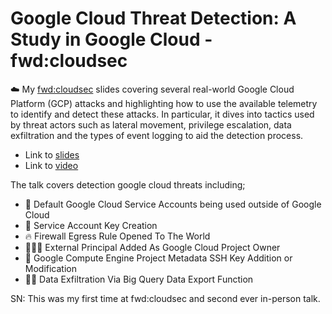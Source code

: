 # Google Cloud Threat Detection: A Study in Google Cloud - fwd:cloudsec
☁️ My [fwd:cloudsec](https://pretalx.com/fwd-cloudsec-2023/talk/ERSK7U/) slides covering several real-world Google Cloud Platform (GCP) attacks and highlighting how to use the available telemetry to identify and detect these attacks. In particular, it dives into tactics used by threat actors such as lateral movement, privilege escalation, data exfiltration and the types of event logging to aid the detection process.

- Link to [slides](https://www.canva.com/design/DAFlgjLn-RI/-1Z7UAbhfMHbaqFhvRN-Eg/view?utm_content=DAFlgjLn-RI&utm_campaign=designshare&utm_medium=link&utm_source=publishsharelink)
- Link to [video](tbd)

The talk covers detection google cloud threats including;
- 🤖 Default Google Cloud Service Accounts being used outside of Google Cloud
- 🔑 Service Account Key Creation
- 🔥 Firewall Egress Rule Opened To The World
- 🧍🏾‍♂️ External Principal Added As Google Cloud Project Owner
- 🐧 Google Compute Engine Project Metadata SSH Key Addition or Modification
- 🥷🏾 Data Exfiltration Via Big Query Data Export Function


SN: This was my first time at fwd:cloudsec and second ever in-person talk.



